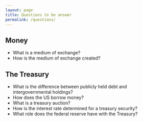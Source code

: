 ```yaml
---
layout: page
title: Questions to be answer
permalink: /questions/
---
```


## Money

- What is a medium of exchange?
- How is the medium of exchange created?


## The Treasury
- What is the difference between publicly held debt and intergovernmental holdings?
- How does the US borrow money?
- What is a treasury auction?
- How is the interest rate determined for a treasury security?
- What role does the federal reserve have with the Treasury?

